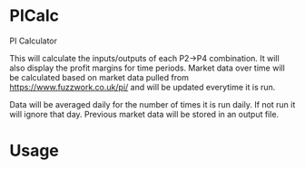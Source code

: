 # PICalc
PI Calculator

This will calculate the inputs/outputs of each P2->P4 combination.  It will also display the profit margins for time periods.  Market data over time will be calculated based on market data pulled from https://www.fuzzwork.co.uk/pi/ and will be updated everytime it is run.

Data will be averaged daily for the number of times it is run daily.  If not run it will ignore that day.  Previous market data will be stored in an output file.

# Usage
